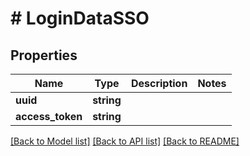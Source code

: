 # # LoginDataSSO

## Properties

Name | Type | Description | Notes
------------ | ------------- | ------------- | -------------
**uuid** | **string** |  | 
**access_token** | **string** |  | 

[[Back to Model list]](../../README.md#documentation-for-models) [[Back to API list]](../../README.md#documentation-for-api-endpoints) [[Back to README]](../../README.md)



